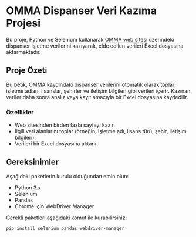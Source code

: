 # OMMA Dispanser Veri Kazıma Projesi

Bu proje, Python ve Selenium kullanarak [OMMA web sitesi](https://omma.us.thentiacloud.net/webs/omma/register/#/business/search/all/Dispensary) üzerindeki dispanser işletme verilerini kazıyarak, elde edilen verileri Excel dosyasına aktarmaktadır.

## Proje Özeti

Bu betik, OMMA kaydındaki dispanser verilerini otomatik olarak toplar; işletme adları, lisanslar, şehirler ve iletişim bilgileri gibi verileri içerir. Kazınan veriler daha sonra analiz veya kayıt amacıyla bir Excel dosyasına kaydedilir.

### Özellikler
- Web sitesinden birden fazla sayfayı kazır.
- İlgili veri alanlarını toplar (örneğin, işletme adı, lisans türü, şehir, iletişim bilgileri).
- Verileri bir Excel dosyasına aktarır.

## Gereksinimler

Aşağıdaki paketlerin kurulu olduğundan emin olun:

- Python 3.x
- Selenium
- Pandas
- Chrome için WebDriver Manager

Gerekli paketleri aşağıdaki komut ile kurabilirsiniz:

```bash
pip install selenium pandas webdriver-manager

